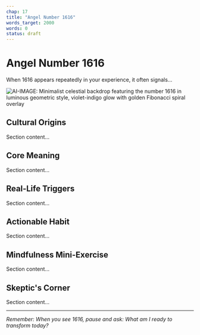 ```yaml
---
chap: 17
title: "Angel Number 1616"
words_target: 2000
words: 0
status: draft
---
```


# Angel Number 1616

When 1616 appears repeatedly in your experience, it often signals...

![AI-IMAGE: Minimalist celestial backdrop featuring the number 1616 in luminous geometric style, violet-indigo glow with golden Fibonacci spiral overlay]()

## Cultural Origins

Section content...

## Core Meaning

Section content...

## Real-Life Triggers

Section content...

## Actionable Habit

Section content...

## Mindfulness Mini-Exercise

Section content...

## **Skeptic's Corner**

Section content...

---

*Remember: When you see 1616, pause and ask: What am I ready to transform today?*
